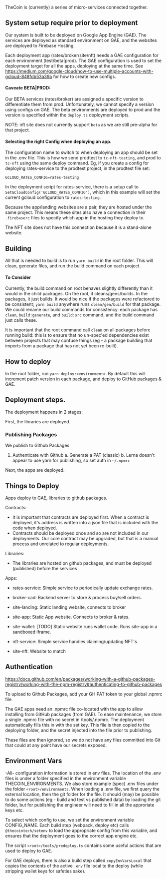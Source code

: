 TheCoin is (currently) a series of micro-services connected together.

## System setup require prior to deployment

Our system is built to be deployed on Google App Engine (GAE).  The services are deployed as standard environment on GAE, and the websites are deployed to Firebase Hosting.

Each deployment app (rates/broker/site/nft) needs a GAE configuration for each environment (test/beta|prod).  The GAE configuration is used to set the deployment target for all the apps, deploying at the same time. See https://medium.com/google-cloud/how-to-use-multiple-accounts-with-gcloud-848fdb53a39a for how to create new configs.

#### Caveate BETA|PROD:
Our BETA services (rates/broker) are assigned a specific version to differentiate them from prod.  Unfortunately, we cannot specify a version using configs on GAE.   The beta environments are deployed to prod and the version is specified within the `deploy.ts` deployment scripts.

NOTE: nft site does not currently support `beta` as we are still pre-alpha for that project.

#### Selecting the right Config when deploying an app.
The configuration name to switch to when deploying an app should be set in the .env file.  This is how we send prodtest to `tc-nft-testing`, and prod to `tc-nft` using the same deploy command.  Eg, if you create a config for deploying rates-service to the prodtest project, in the prodtest file set:

`GCLOUD_RATES_CONFIG=rates-testing`

In the deployment script for rates-service, there is a setup call to `SetGCloudConfig('GCLOUD_RATES_CONFIG')`, which in this example will set the current gcloud configuration to `rates-testing`.


Because the app/landing websites are a pair, they are hosted under the same project.  This means these sites also have a connection in their `.firebaserc` files to specify which app in the hosting they deploy to.

The NFT site does not have this connection because it is a stand-alone website.

## Building

All that is needed to build is to run `yarn build` in the root folder.  This will clean, generate files, and run the build command on each project.

#### To Consider

Currently, the build command on root behaves slightly differently than it would in the child packages.  On the root, it cleans/gens/builds.  In the packages, it just builds.  It would be nice if the packages were refactored to be consistent; `yarn build` anywhere runs `clean/gen/build` for that package.  We could rename our build commands for consistency: each package has `clean`, `build:generate`, and `build:src` command, and the build command just calls these.

It is important that the root command call `clean` on all packages before running build: this is to ensure that no un-spec'ed dependencies exist between projects that may confuse things (eg - a package building that imports from a package that has not yet been re-built).

## How to deploy

In the root folder, run `yarn deploy:<environment>`.  By default this will increment patch version in each package, and deploy to GitHub packages & GAE.

## Deployment steps.

The deployment happens in 2 stages:

First, the libraries are deployed.

### Publishing Packages

We publish to Github Packages
 1. Authenticate with Github
   a. Generate a PAT (classic)
   b. Lerna doesn't appear to use yarn for publishing, so set auth in `~/.npmrc`

Next, the apps are deployed.
## Things to Deploy

Apps deploy to GAE, libraries to github packages.

Contracts:
 - It is important that contracts are deployed first.  When a contract is deployed, it's address is written into a json file that is included with the code when deployed.
 - Contracts should be deployed once and so are not included in our deployments.  Our core contract may be upgraded, but that is a manual process and unrelated to regular deployments.

Libraries:
 - The libraries are hosted on github packages, and must be deployed (published) before the services

Apps:

 - rates-service: Simple service to periodically update exchange rates.
 - broker-cad: Backend server to store & process buy/sell orders.
 - site-landing: Static landing website, connects to broker
 - site-app: Static App website.  Connects to broker & rates.
 - site-wallet: [TODO] Static website runs wallet code. Runs site-app in a sandboxed iframe.

 - nft-service: Simple service handles claiming/updating NFT's
 - site-nft: Website to match



## Authentication

https://docs.github.com/en/packages/working-with-a-github-packages-registry/working-with-the-npm-registry#authenticating-to-github-packages

To upload to Github Packages, add your GH PAT token to your global .npmrc file

The GAE apps need an .npmrc file co-located with the app to allow installing from GitHub packages (from GAE).  To ease maintenance, we store a single .npmrc file with no secret in /tools/.npmrc.  The deployment automatically fills this in with the set key.  This file is then copied to the deploying folder, and the secret injected into the file prior to publishing.

These files are then ignored, so we do not have any files committed into Git that could at any point have our secrets exposed.

## Environment Vars

-All- configuration information is stored in env files. The location of the .env files is under a folder specified in the environment variable THECOIN_ENVIRONMENTS.  We also store example (spec) .env files under the folder `<root>/environments`.  When loading a .env file, we first query the external location, then the git folder for the file.  It should (may) be possible to do some actions (eg - build and test vs published data) by loading the git folder, but for publishing the engineer will need to fill in all the approriate keys etc.

To select which config to use, we set the environment variable CONFIG_NAME.  Each build step (webpack, deploy etc) calls `@thecointech/setenv` to load the appropriate config from this variable, and ensures that the deployment goes to the correct app engine etc.

The script `<root>/tools/predeploy.ts` contains some useful actions that are used to deploy to GAE.

For GAE deploys, there is also a build step called `copyEnvVarsLocal` that copies the contents of the active `.env` file local to the deploy (while stripping wallet keys for safeties sake).
